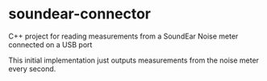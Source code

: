 # soundear-connector
C++ project for reading measurements from a SoundEar Noise meter connected on a USB port

This initial implementation just outputs measurements from the noise meter every second.
